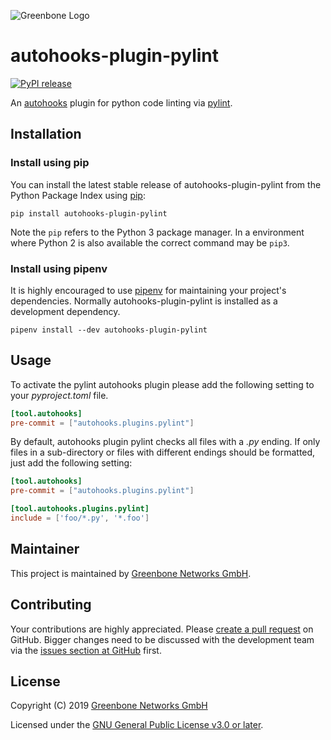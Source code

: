 ![Greenbone Logo](https://www.greenbone.net/wp-content/uploads/gb_logo_resilience_horizontal.png)

# autohooks-plugin-pylint

[![PyPI release](https://img.shields.io/pypi/v/autohooks-plugin-pylint.svg)](https://pypi.org/project/autohooks-plugin-pylint/)

An [autohooks](https://github.com/greenbone/autohooks) plugin for python code
linting via [pylint](https://github.com/PyCQA/pylint).

## Installation

### Install using pip

You can install the latest stable release of autohooks-plugin-pylint from the
Python Package Index using [pip](https://pip.pypa.io/):

    pip install autohooks-plugin-pylint

Note the `pip` refers to the Python 3 package manager. In a environment where
Python 2 is also available the correct command may be `pip3`.

### Install using pipenv

It is highly encouraged to use [pipenv](https://github.com/pypa/pipenv) for
maintaining your project's dependencies. Normally autohooks-plugin-pylint is
installed as a development dependency.

    pipenv install --dev autohooks-plugin-pylint

## Usage

To activate the pylint autohooks plugin please add the following setting to your
*pyproject.toml* file.

```toml
[tool.autohooks]
pre-commit = ["autohooks.plugins.pylint"]
```

By default, autohooks plugin pylint checks all files with a *.py* ending. If
only files in a sub-directory or files with different endings should be
formatted, just add the following setting:

```toml
[tool.autohooks]
pre-commit = ["autohooks.plugins.pylint"]

[tool.autohooks.plugins.pylint]
include = ['foo/*.py', '*.foo']
```

## Maintainer

This project is maintained by [Greenbone Networks GmbH](https://www.greenbone.net/).

## Contributing

Your contributions are highly appreciated. Please
[create a pull request](https://github.com/greenbone/autohooks-plugin-pylint/pulls)
on GitHub. Bigger changes need to be discussed with the development team via the
[issues section at GitHub](https://github.com/greenbone/autohooks-plugin-pylint/issues)
first.

## License

Copyright (C) 2019 [Greenbone Networks GmbH](https://www.greenbone.net/)

Licensed under the [GNU General Public License v3.0 or later](LICENSE).
